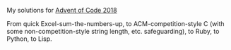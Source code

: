My solutions for [Advent of Code 2018](https://adventofcode.com/2018)

From quick Excel-sum-the-numbers-up, to ACM-competition-style C (with some non-competition-style string length, etc. safeguarding), to Ruby, to Python, to Lisp.
